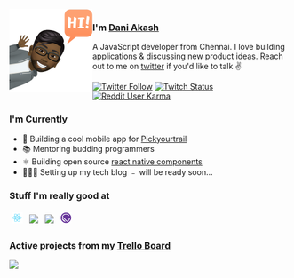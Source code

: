 <img align="left" width="150" height="150" alt="Dani Akash" src="./assets/avatar.png"/>

### I'm [Dani Akash][homepage]

A JavaScript developer from Chennai. I love building applications & discussing new product ideas. Reach out to me on [twitter][twitter] if you'd like to talk ✌️

[![Twitter Follow](https://img.shields.io/twitter/follow/dani_akash_?color=%20%2300acee&label=Follow%20me%20on%20Twitter&style=for-the-badge)][twitter] [![Twitch Status](https://img.shields.io/twitch/status/dani_akash_?label=LiveStream&style=for-the-badge)][twitch] [![Reddit User Karma](https://img.shields.io/reddit/user-karma/combined/dani_akash_?style=for-the-badge)][reddit]

### I'm Currently

- 📱 Building a cool mobile app for [Pickyourtrail][pickyourtrail]
- 📚 Mentoring budding programmers
- ⚛️ Building open source [react native components][rn-toolkit]
- 👷🏽‍♂️ Setting up my tech blog ﹣ will be ready soon...

### Stuff I'm really good at

<img height="20" style="padding: 4px;" src="https://raw.githubusercontent.com/github/explore/80688e429a7d4ef2fca1e82350fe8e3517d3494d/topics/react/react.png">
<img height="20" style="padding: 4px;" src="https://upload.wikimedia.org/wikipedia/commons/6/64/Expressjs.png">
<img height="20" style="padding: 4px;" src="https://upload.wikimedia.org/wikipedia/commons/8/8e/Nextjs-logo.svg">
<img height="20" style="padding: 4px;" src="https://raw.githubusercontent.com/github/explore/e94815998e4e0713912fed477a1f346ec04c3da2/topics/gatsby/gatsby.png">

### Active projects from my [Trello Board][trello-board]

[<img src="https://readme-stats-git-vercel-setup.daniakash.vercel.app/api/get-trello-cards" />][trello-board]

<!--
**DaniAkash/DaniAkash** is a ✨ _special_ ✨ repository because its `README.md` (this file) appears on your GitHub profile.

Here are some ideas to get you started:

- 🔭 I’m currently working on ...
- 🌱 I’m currently learning ...
- 👯 I’m looking to collaborate on ...
- 🤔 I’m looking for help with ...
- 💬 Ask me about ...
- 📫 How to reach me: ...
- 😄 Pronouns: ...
- ⚡ Fun fact: ...
  -->

[homepage]: https://daniakash.com
[twitter]: https://twitter.com/dani_akash_
[twitch]: https://www.twitch.tv/dani_akash_
[rn-toolkit]: https://github.com/react-native-toolkit
[reddit]: https://www.reddit.com/user/dani_akash_
[trello-board]: https://trello.com/b/1zB34Jab/whats-dani-upto
[pickyourtrail]: https://pickyourtrail.com

